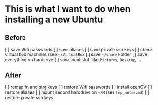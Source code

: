 This is what I want to do when installing a new Ubuntu
======================================================

Before
------

[ ] save Wifi passwords
[ ] save aliases
[ ] save private ssh keys
[ ] check virtual box machines (see `~/VirtualBox`
[ ] save `~/share` Folder
[ ] save everything on harddrive
[ ] save local stuff like `Pictures`, `Desktop`, ...

After
-----

[ ] remap fn and strg keys
[ ] restore Wifi passwords
[ ] install openCV
[ ] restore aliases
[ ] mount second harddrive on `~/M` (see `tmp_notes.md`)
[ ] restore private ssh keys
